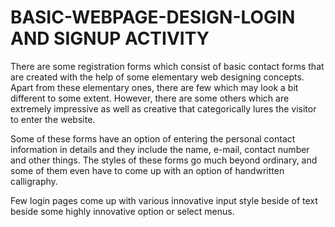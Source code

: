 # BASIC-WEBPAGE-DESIGN-LOGIN AND SIGNUP ACTIVITY
There are some registration forms which consist of basic contact forms that are created with the help of some elementary web designing concepts. Apart from these elementary ones, there are few which may look a bit different to some extent. However, there are some others which are extremely impressive as well as creative that categorically lures the visitor to enter the website.

Some of these forms have an option of entering the personal contact information in details and they include the name, e-mail, contact number and other things. The styles of these forms go much beyond ordinary, and some of them even have to come up with an option of handwritten calligraphy.

Few login pages come up with various innovative input style beside of text beside some highly innovative option or select menus.

